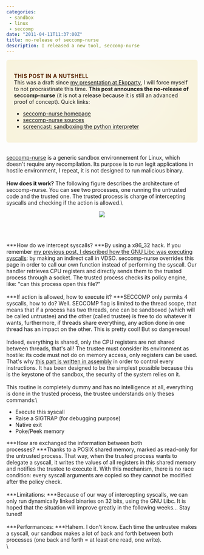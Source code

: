 ```yaml
---
categories:
 - sandbox
 - linux
 - seccomp
date: "2011-04-11T11:37:00Z"
title: no-release of seccomp-nurse
description: I released a new tool, seccomp-nurse
---
```

<div
style="border-radius: 6px; background-color: #FAF8EF; -moz-box-shadow: #F6EECD 0px 0px 200px inset; -o-box-shadow: #F6EECD 0px 0px 200px inset; box-shadow: #F6EECD 0px 0px 200px inset; -webkit-border-radius: 6px;-moz-border-radius: 6px;border-collapse: separate;
border-spacing: 1.428em;padding: 1.428em;">

<span
style="text-transform: uppercase; letter-spacing: .04em; color: #5D2A07;">**This
post in a nutshell**</span>\
This was a draft since [my presentation at
Ekoparty](http://chdir.org/~nico/papers/seccomp-nurse10/), I will force
myself to not procrastinate this time. **This post announces the
no-release of seccomp-nurse** (it is not a release because it is still
an advanced proof of concept). Quick links:
-   [seccomp-nurse homepage](http://chdir.org/~nico/seccomp-nurse/)
-   [seccomp-nurse sources](http://github.com/nbareil/seccomp-nurse/)
-   [screencast: sandboxing the python
    interpreter](http://www.youtube.com/watch?v=EUSxAJE9xqI)

</div>

\
[seccomp-nurse](http://github.com/nbareil/seccomp-nurse/) is a generic
sandbox environnement for Linux, which doesn't require any
recompilation. Its purpose is to run legit applications in hostile
environment, I repeat, it is not designed to run malicious binary.\
\
[]() **How does it work?** The following figure describes the
architecture of seccomp-nurse. You can see two processes, one running
the untrusted code and the trusted one. The trusted process is charge of
intercepting syscalls and checking if the action is allowed.\
<div class="separator" style="clear: both; text-align: center;">

[![](http://chdir.org/~nico/seccomp-nurse/seccomp-nurse-architecture.png)](http://chdir.org/~nico/seccomp-nurse/seccomp-nurse-architecture.png)

</div>

\
\
\
***How do we intercept syscalls? ***By using a x86\_32 hack. If you
remember [my previous post, I described how the GNU Libc was executing
syscalls](http://justanothergeek.chdir.org/2010/02/how-system-calls-work-on-recent-linux.html):
by making an indirect call in VDSO. seccomp-nurse overrides this page in
order to call our own function instead of performing the syscall. Our
handler retrieves CPU registers and directly sends them to the trusted
process through a socket. The trusted process checks its policy engine,
like: "can this process open this file?"\
\
***If action is allowed, how to execute it? ***SECCOMP only permits 4
syscalls, how to do? Well. SECCOMP flag is limited to the thread scope,
that means that if a process has two threads, one can be sandboxed
(which will be called untrustee) and the other (called trustee) is free
to do whatever it wants, furthermore, if threads share everything, any
action done in one thread has an impact on the other. This is pretty
cool! But so dangereous!\
\
Indeed, everything is shared, only the CPU registers are not shared
between threads, that's all! The trustee must consider its environment
as hostile: its code must not do on memory access, only registers can be
used. That's why [this part is written in
assembly](https://github.com/nbareil/seccomp-nurse/blob/master/companion.s)
in order to control every instructions. It has been designed to be the
simplest possible because this is the keystone of the sandbox, the
security of the system relies on it.\
\
This routine is completely dummy and has no intelligence at all,
everything is done in the trusted process, the trustee understands only
theses commands:\
-   Execute this syscall
-   Raise a SIGTRAP (for debugging purpose)
-   Native exit
-   Poke/Peek memory

***How are exchanged the information between both processes? ***Thanks
to a POSIX shared memory, marked as read-only for the untrusted process.
That way, when the trusted process wants to delegate a syscall, it
writes the values of all registers in this shared memory and notifies
the trustee to execute it. With this mechanism, there is no race
condition: every syscall arguments are copied so they cannot be modified
after the policy check.\
\
***Limitations: ***Because of our way of intercepting syscalls, we can
only run dynamically linked binaries on 32 bits, using the GNU Libc. It
is hoped that the situation will improve greatly in the following
weeks... Stay tuned!\
\
***Performances: ***Hahem. I don't know. Each time the untrustee makes a
syscall, our sandbox makes a lot of back and forth between both
processes (one back and forth = at least one read, one write).\
\

